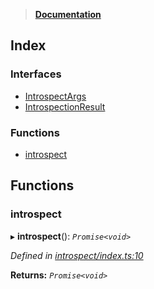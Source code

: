 > **[Documentation](README.md)**

## Index

### Interfaces

* [IntrospectArgs](interfaces/introspectargs.md)
* [IntrospectionResult](interfaces/introspectionresult.md)

### Functions

* [introspect](README.md#introspect)

## Functions

###  introspect

▸ **introspect**(): *`Promise<void>`*

*Defined in [introspect/index.ts:10](https://github.com/badbatch/graphql-box/blob/43ddea2/packages/cli/src/introspect/index.ts#L10)*

**Returns:** *`Promise<void>`*